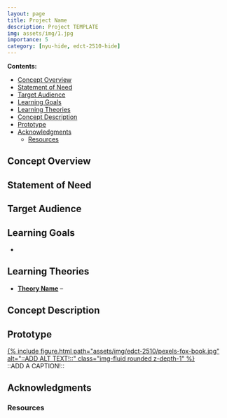 ```yaml
---
layout: page
title: Project Name
description: Project TEMPLATE
img: assets/img/1.jpg
importance: 5
category: [nyu-hide, edct-2510-hide]
---
```


**Contents:**

<!-- MarkdownTOC levels="2,3" -->

- [Concept Overview](#concept-overview)
- [Statement of Need](#statement-of-need)
- [Target Audience](#target-audience)
- [Learning Goals](#learning-goals)
- [Learning Theories](#learning-theories)
- [Concept Description](#concept-description)
- [Prototype](#prototype)
- [Acknowledgments](#acknowledgments)
    - [Resources](#resources)

<!-- /MarkdownTOC -->


## Concept Overview

<!-- This is the big picture of what you are trying to achieve with the project. 
(Ex: Young adults struggle with self-worth and mental health challenges. 
This project uses a game where emotions like coping, optimism and asking for help are a part of the learning). -->



## Statement of Need

<!-- Statement of Need/Problem or Design Challenge

_What are you trying to solve?_ -->



## Target Audience

<!-- _Describe a sentence or two about your audience - be specific._ -->



## Learning Goals

<!-- _What do you want your learners to know or be able to do after engaging with your project._ -->

-  


## Learning Theories

<!-- _What theories undergird your choices about this project._ -->

- **[Theory Name]()** – 



## Concept Description

<!-- _Tell me here about the overall project and why you chose the media for this project. 
Perhaps you tell a little about why you think this works for your audience._ -->



## Prototype

<!-- _This is the piece of media or image that represents your idea and your narrative for the week._ -->

<div class="row">
    <div class="col-sm mt-3 mt-md-0">
        <a href="/assets/img/edct-2510/pexels-fox-book-1400.webp">
            {% include figure.html path="assets/img/edct-2510/pexels-fox-book.jpg" alt="::ADD ALT TEXT!::" class="img-fluid rounded z-depth-1" %}
        </a>
    </div>
</div>
<div class="caption">
    ::ADD A CAPTION!::
</div>



## Acknowledgments


### Resources